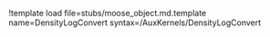!template load file=stubs/moose_object.md.template name=DensityLogConvert syntax=/AuxKernels/DensityLogConvert